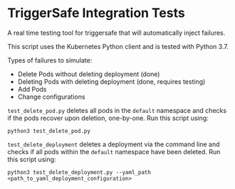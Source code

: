 # TriggerSafe Integration Tests

A real time testing tool for triggersafe that will automatically inject failures.

This script uses the Kubernetes Python client and is tested with Python 3.7.

Types of failures to simulate:

* Delete Pods without deleting deployment (done)
* Deleting Pods with deleting deployment (done, requires testing)
* Add Pods
* Change configurations

`test_delete_pod.py` deletes all pods in the `default` namespace and checks if the pods recover upon deletion, one-by-one. Run this script using:

```python3 test_delete_pod.py```

`test_delete_deployment` deletes a deployment via the command line and checks if all pods within the `default` namespace have been deleted. Run this script using:

```python3 test_delete_deployment.py --yaml_path <path_to_yaml_deployment_configuration>```
